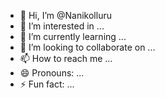 - 👋 Hi, I’m @Nanikolluru
- 👀 I’m interested in ...
- 🌱 I’m currently learning ...
- 💞️ I’m looking to collaborate on ...
- 📫 How to reach me ...
- 😄 Pronouns: ...
- ⚡ Fun fact: ...

<!---
Nanikolluru/Nanikolluru is a ✨ special ✨ repository because its `README.md` (this file) appears on your GitHub profile.
You can click the Preview link to take a look at your changes.
--->
